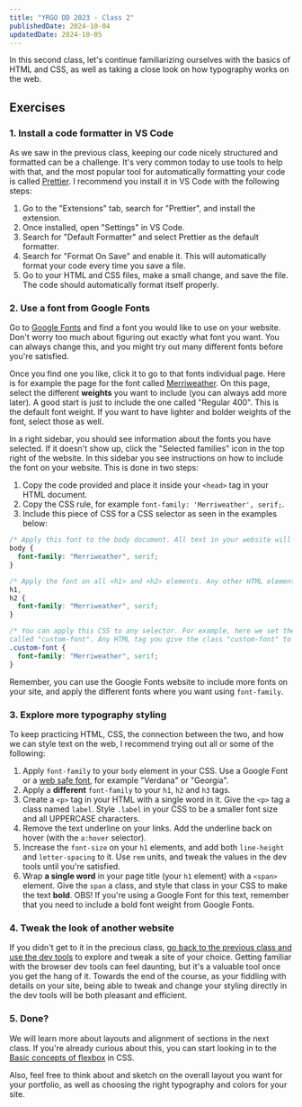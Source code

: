 ```yaml
---
title: "YRGO DD 2023 - Class 2"
publishedDate: 2024-10-04
updatedDate: 2024-10-05
---
```


In this second class, let's continue familiarizing ourselves with the basics of HTML and CSS, as well as taking a close look on how typography works on the web.

## Exercises

### 1. Install a code formatter in VS Code

As we saw in the previous class, keeping our code nicely structured and formatted can be a challenge. It's very common today to use tools to help with that, and the most popular tool for automatically formatting your code is called [Prettier](https://prettier.io/). I recommend you install it in VS Code with the following steps:

1. Go to the "Extensions" tab, search for "Prettier", and install the extension.
1. Once installed, open "Settings" in VS Code.
1. Search for "Default Formatter" and select Prettier as the default formatter.
1. Search for "Format On Save" and enable it. This will automatically format your code every time you save a file.
1. Go to your HTML and CSS files, make a small change, and save the file. The code should automatically format itself properly.

### 2. Use a font from Google Fonts

Go to [Google Fonts](https://fonts.google.com/) and find a font you would like to use on your website. Don't worry too much about figuring out exactly what font you want. You can always change this, and you might try out many different fonts before you're satisfied.

Once you find one you like, click it to go to that fonts individual page. Here is for example the page for the font called [Merriweather](https://fonts.google.com/specimen/Merriweather). On this page, select the different **weights** you want to include (you can always add more later). A good start is just to include the one called "Regular 400". This is the default font weight. If you want to have lighter and bolder weights of the font, select those as well.

In a right sidebar, you should see information about the fonts you have selected. If it doesn't show up, click the "Selected families" icon in the top right of the website. In this sidebar you see instructions on how to include the font on your website. This is done in two steps:

1. Copy the code provided and place it inside your `<head>` tag in your HTML document.
1. Copy the CSS rule, for example `font-family: 'Merriweather', serif;`.
1. Include this piece of CSS for a CSS selector as seen in the examples below:

```css
/* Apply this font to the body document. All text in your website will be affected */
body {
  font-family: "Merriweather", serif;
}

/* Apply the font on all <h1> and <h2> elements. Any other HTML element will still use the default font. */
h1,
h2 {
  font-family: "Merriweather", serif;
}

/* You can apply this CSS to any selector. For example, here we set the font family on a class
called "custom-font". Any HTML tag you give the class "custom-font" to will get the "Merriweather" font */
.custom-font {
  font-family: "Merriweather", serif;
}
```

Remember, you can use the Google Fonts website to include more fonts on your site, and apply the different fonts where you want using `font-family`.

### 3. Explore more typography styling

To keep practicing HTML, CSS, the connection between the two, and how we can style text on the web, I recommend trying out all or some of the following:

1. Apply `font-family` to your `body` element in your CSS. Use a Google Font or a [web safe font](https://www.w3schools.com/cssref/css_websafe_fonts.php), for example "Verdana" or "Georgia".
1. Apply a **different** `font-family` to your `h1`, `h2` and `h3` tags.
1. Create a `<p>` tag in your HTML with a single word in it. Give the `<p>` tag a class named `label`. Style `.label` in your CSS to be a smaller font size and all UPPERCASE characters.
1. Remove the text underline on your links. Add the underline back on hover (with the `a:hover` selector).
1. Increase the `font-size` on your `h1` elements, and add both `line-height` and `letter-spacing` to it. Use `rem` units, and tweak the values in the dev tools until you're satisfied.
1. Wrap **a single word** in your page title (your `h1` element) with a `<span>` element. Give the `span` a class, and style that class in your CSS to make the text **bold**. OBS! If you're using a Google Font for this text, remember that you need to include a bold font weight from Google Fonts.

### 4. Tweak the look of another website

If you didn't get to it in the precious class, [go back to the previous class and use the dev tools](dd-class-1#8-tweak-your-site-in-dev-tools) to explore and tweak a site of your choice. Getting familiar with the browser dev tools can feel daunting, but it's a valuable tool once you get the hang of it. Towards the end of the course, as your fiddling with details on your site, being able to tweak and change your styling directly in the dev tools will be both pleasant and efficient.

### 5. Done?

We will learn more about layouts and alignment of sections in the next class. If you're already curious about this, you can start looking in to the [Basic concepts of flexbox](https://developer.mozilla.org/en-US/docs/Web/CSS/CSS_flexible_box_layout/Basic_concepts_of_flexbox) in CSS.

Also, feel free to think about and sketch on the overall layout you want for your portfolio, as well as choosing the right typography and colors for your site.
